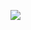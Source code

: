 [![](https://mermaid.ink/img/pako:eNqNkttKw0AQhl9l2CuV9gWC9CaxWCgo1jsjMmSn6ZBkNu5B0NJ3d5NoDRVt9mZnh_-b2TnsVWE0qUQ5eg0kBWWMpcUmF4inReu54BbFd7aj1MiWS0AHuRo5Li5z9QexZqGRvnsO6kH_dPUM8_liHD2BlbBnrPkDPRs5Bj6m_wVk5Mk2XaYl1yTY0AToriXp9RO0D4Qa-lLWxrT_AJ0mgRTrelT-MkhxUknvP6Huo8lSAsuP9wxyi6JrgmtH9o3sC4lewKOp6FyqdEdFBastbHoQMvQIKwc3YkK5m9CQeHuWMPQjfnpSD32w8pXRqZlq4syQdVy-fYfnyu8oTk4l0dRoq25LDlGHwZvNuxQq8TbQTIVWo_9eVJVssXZ0-ATO8fIW?type=png)](https://mermaid-js.github.io/mermaid-live-editor/edit#pako:eNqNkttKw0AQhl9l2CuV9gWC9CaxWCgo1jsjMmSn6ZBkNu5B0NJ3d5NoDRVt9mZnh_-b2TnsVWE0qUQ5eg0kBWWMpcUmF4inReu54BbFd7aj1MiWS0AHuRo5Li5z9QexZqGRvnsO6kH_dPUM8_liHD2BlbBnrPkDPRs5Bj6m_wVk5Mk2XaYl1yTY0AToriXp9RO0D4Qa-lLWxrT_AJ0mgRTrelT-MkhxUknvP6Huo8lSAsuP9wxyi6JrgmtH9o3sC4lewKOp6FyqdEdFBastbHoQMvQIKwc3YkK5m9CQeHuWMPQjfnpSD32w8pXRqZlq4syQdVy-fYfnyu8oTk4l0dRoq25LDlGHwZvNuxQq8TbQTIVWo_9eVJVssXZ0-ATO8fIW)
